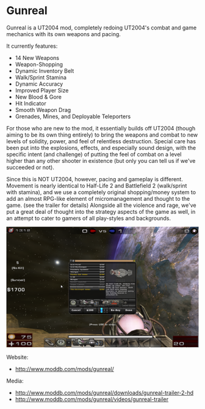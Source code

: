 # Gunreal
Gunreal is a UT2004 mod, completely redoing UT2004's combat and game mechanics with its own weapons and pacing.

It currently features: 
 * 14 New Weapons 
 * Weapon-Shopping 
 * Dynamic Inventory Belt 
 * Walk/Sprint Stamina 
 * Dynamic Accuracy 
 * Improved Player Size 
 * New Blood & Gore 
 * Hit Indicator 
 * Smooth Weapon Drag 
 * Grenades, Mines, and Deployable Teleporters

For those who are new to the mod, it essentially builds off UT2004 (though aiming to be its own thing entirely) to bring the weapons and combat to new levels of solidity, power, and feel of relentless destruction. Special care has been put into the explosions, effects, and especially sound design, with the specific intent (and challenge) of putting the feel of combat on a level higher than any other shooter in existence (but only you can tell us if we've succeeded or not).

Since this is NOT UT2004, however, pacing and gameplay is different. Movement is nearly identical to Half-Life 2 and Battlefield 2 (walk/sprint with stamina), and we use a completely original shopping/money system to add an almost RPG-like element of micromanagement and thought to the game. (see the trailer for details) Alongside all the violence and rage, we've put a great deal of thought into the strategy aspects of the game as well, in an attempt to cater to gamers of all play-styles and backgrounds.

![Shopping Interface](/Docs/GunrealUI.png)

Website:
* http://www.moddb.com/mods/gunreal/

Media:
* http://www.moddb.com/mods/gunreal/downloads/gunreal-trailer-2-hd
* http://www.moddb.com/mods/gunreal/videos/gunreal-trailer
